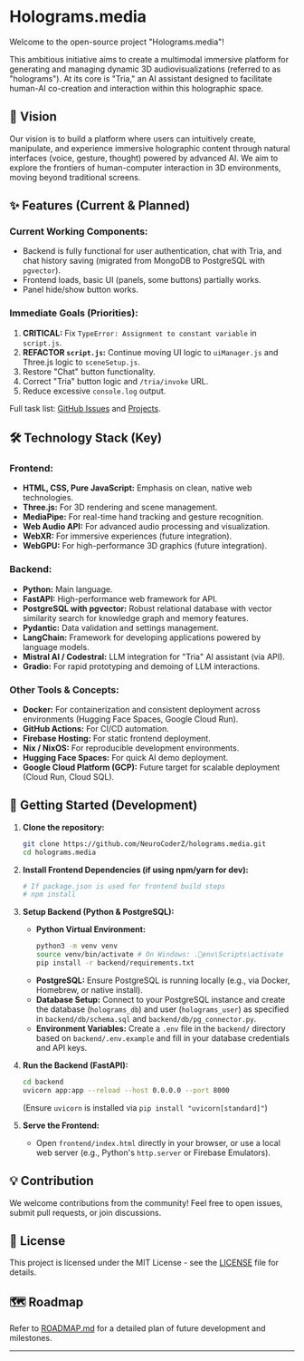 # Holograms.media

Welcome to the open-source project "Holograms.media"!

This ambitious initiative aims to create a multimodal immersive platform for generating and managing dynamic 3D audiovisualizations (referred to as "holograms"). At its core is "Tria," an AI assistant designed to facilitate human-AI co-creation and interaction within this holographic space.

## 🌟 Vision

Our vision is to build a platform where users can intuitively create, manipulate, and experience immersive holographic content through natural interfaces (voice, gesture, thought) powered by advanced AI. We aim to explore the frontiers of human-computer interaction in 3D environments, moving beyond traditional screens.

## ✨ Features (Current & Planned)

### Current Working Components:

*   Backend is fully functional for user authentication, chat with Tria, and chat history saving (migrated from MongoDB to PostgreSQL with `pgvector`).
*   Frontend loads, basic UI (panels, some buttons) partially works.
*   Panel hide/show button works.

### Immediate Goals (Priorities):

1.  **CRITICAL:** Fix `TypeError: Assignment to constant variable` in `script.js`.
2.  **REFACTOR `script.js`:** Continue moving UI logic to `uiManager.js` and Three.js logic to `sceneSetup.js`.
3.  Restore "Chat" button functionality.
4.  Correct "Tria" button logic and `/tria/invoke` URL.
5.  Reduce excessive `console.log` output.

Full task list: [GitHub Issues](https://github.com/NeuroCoderZ/holograms.media/issues) and [Projects](https://github.com/NeuroCoderZ/holograms.media/projects).

## 🛠 Technology Stack (Key)

### Frontend:

*   **HTML, CSS, Pure JavaScript:** Emphasis on clean, native web technologies.
*   **Three.js:** For 3D rendering and scene management.
*   **MediaPipe:** For real-time hand tracking and gesture recognition.
*   **Web Audio API:** For advanced audio processing and visualization.
*   **WebXR:** For immersive experiences (future integration).
*   **WebGPU:** For high-performance 3D graphics (future integration).

### Backend:

*   **Python:** Main language.
*   **FastAPI:** High-performance web framework for API.
*   **PostgreSQL with pgvector:** Robust relational database with vector similarity search for knowledge graph and memory features.
*   **Pydantic:** Data validation and settings management.
*   **LangChain:** Framework for developing applications powered by language models.
*   **Mistral AI / Codestral:** LLM integration for "Tria" AI assistant (via API).
*   **Gradio:** For rapid prototyping and demoing of LLM interactions.

### Other Tools & Concepts:

*   **Docker:** For containerization and consistent deployment across environments (Hugging Face Spaces, Google Cloud Run).
*   **GitHub Actions:** For CI/CD automation.
*   **Firebase Hosting:** For static frontend deployment.
*   **Nix / NixOS:** For reproducible development environments.
*   **Hugging Face Spaces:** For quick AI demo deployment.
*   **Google Cloud Platform (GCP):** Future target for scalable deployment (Cloud Run, Cloud SQL).

## 🚀 Getting Started (Development)

1.  **Clone the repository:**
    ```bash
    git clone https://github.com/NeuroCoderZ/holograms.media.git
    cd holograms.media
    ```
2.  **Install Frontend Dependencies (if using npm/yarn for dev):**
    ```bash
    # If package.json is used for frontend build steps
    # npm install
    ```
3.  **Setup Backend (Python & PostgreSQL):**
    *   **Python Virtual Environment:**
        ```bash
        python3 -m venv venv
        source venv/bin/activate # On Windows: .env\Scripts\activate
        pip install -r backend/requirements.txt
        ```
    *   **PostgreSQL:** Ensure PostgreSQL is running locally (e.g., via Docker, Homebrew, or native install).
    *   **Database Setup:** Connect to your PostgreSQL instance and create the database (`holograms_db`) and user (`holograms_user`) as specified in `backend/db/schema.sql` and `backend/db/pg_connector.py`.
    *   **Environment Variables:** Create a `.env` file in the `backend/` directory based on `backend/.env.example` and fill in your database credentials and API keys.

4.  **Run the Backend (FastAPI):**
    ```bash
    cd backend
    uvicorn app:app --reload --host 0.0.0.0 --port 8000
    ```
    (Ensure `uvicorn` is installed via `pip install "uvicorn[standard]"`)

5.  **Serve the Frontend:**
    *   Open `frontend/index.html` directly in your browser, or use a local web server (e.g., Python's `http.server` or Firebase Emulators).

## 💡 Contribution

We welcome contributions from the community! Feel free to open issues, submit pull requests, or join discussions.

## 📄 License

This project is licensed under the MIT License - see the [LICENSE](LICENSE) file for details.

## 🗺️ Roadmap

Refer to [ROADMAP.md](ROADMAP.md) for a detailed plan of future development and milestones.

---

